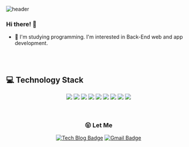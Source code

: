 ![header](https://capsule-render.vercel.app/api?type=Waving&color=auto&height=300&section=header&text=JJM%&fontSize=90&fontAlign=80)
### Hi there! 👋 
- :muscle: I'm studying programming. 
I'm interested in Back-End web and app development. 

</br>
</br>

## :computer: Technology Stack
 <div align=center>
  <img src="https://img.shields.io/badge/C-A8B9CC?style=flat-square&logo=c&logoColor=white" />
  <img src="https://img.shields.io/badge/C++-00599C?style=flat-square&logo=C%2B%2&logoColor=white" />
  <img src="https://img.shields.io/badge/Python-3766AB?style=flat-square&logo=Python&logoColor=white" />
  <img src="https://img.shields.io/badge/Java-007396?style=flat-square&logo=java&logoColor=white" />
  <img src="https://img.shields.io/badge/Flask-000000?style=flat-square&logo=Flask&logoColor=white" />
  <img src="https://img.shields.io/badge/Spring-6DB33F?style=flat-square&logo=Spring&logoColor=white" />
  <img src="https://img.shields.io/badge/HTML5-E34F26?style=flat-square&logo=HTML5&logoColor=white" />
  <img src="https://img.shields.io/badge/JavaScript-F7DF1E?style=flat-square&logo=JAVASCRIPT&logoColor=white" />
  <img src="https://img.shields.io/badge/TypeScript-3178C6?style=flat-square&logo=TYPESCRIPT&logoColor=white" />
 </div> 
 
 </br>
 </br>

 
<div align=center>
 
 ### :stuck_out_tongue_closed_eyes: Let Me
 
 
[![Tech Blog Badge](http://img.shields.io/badge/-Tech%20blog-black?style=flat-square&logo=github&link=https://vnfmadl234.tistory.com/)](https://vnfmadl234.tistory.com/)
[![Gmail Badge](https://img.shields.io/badge/Gmail-d14836?style=flat-square&logo=Gmail&logoColor=white&link=mailto:m3k0813@gmail.com)](mailto:m3k0813@gmail.com)
</div>

